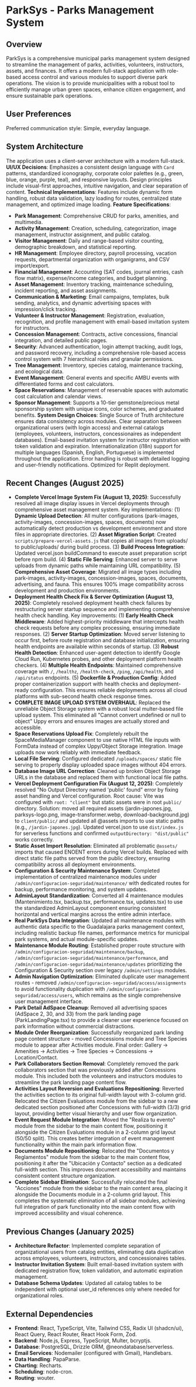 # ParkSys - Parks Management System

## Overview
ParkSys is a comprehensive municipal parks management system designed to streamline the management of parks, activities, volunteers, instructors, assets, and finances. It offers a modern full-stack application with role-based access control and various modules to support diverse park operations. The vision is to provide municipalities with a robust tool to efficiently manage urban green spaces, enhance citizen engagement, and ensure sustainable park operations.

## User Preferences
Preferred communication style: Simple, everyday language.

## System Architecture
The application uses a client-server architecture with a modern full-stack.
**UI/UX Decisions**: Emphasizes a consistent design language with `Card` patterns, standardized iconography, corporate color palettes (e.g., green, blue, orange, purple, teal), and responsive layouts. Design principles include visual-first approaches, intuitive navigation, and clear separation of content.
**Technical Implementations**: Features include dynamic form handling, robust data validation, lazy loading for routes, centralized state management, and optimized image loading.
**Feature Specifications**:
- **Park Management**: Comprehensive CRUD for parks, amenities, and multimedia.
- **Activity Management**: Creation, scheduling, categorization, image management, instructor assignment, and public catalog.
- **Visitor Management**: Daily and range-based visitor counting, demographic breakdown, and statistical reporting.
- **HR Management**: Employee directory, payroll processing, vacation requests, departmental organization with organigrams, and CSV import/export.
- **Financial Management**: Accounting (SAT codes, journal entries, cash flow matrix), expense/income categories, and budget planning.
- **Asset Management**: Inventory tracking, maintenance scheduling, incident reporting, and asset assignments.
- **Communication & Marketing**: Email campaigns, templates, bulk sending, analytics, and dynamic advertising spaces with impression/click tracking.
- **Volunteer & Instructor Management**: Registration, evaluation, recognition, and profile management with email-based invitation system for instructors.
- **Concession Management**: Contracts, active concessions, financial integration, and detailed public pages.
- **Security**: Advanced authentication, login attempt tracking, audit logs, and password recovery, including a comprehensive role-based access control system with 7 hierarchical roles and granular permissions.
- **Tree Management**: Inventory, species catalog, maintenance tracking, and ecological data.
- **Event Management**: General events and specific AMBU events with differentiated forms and cost calculators.
- **Space Reservations**: Management of reservable spaces with automatic cost calculation and calendar views.
- **Sponsor Management**: Supports a 10-tier gemstone/precious metal sponsorship system with unique icons, color schemes, and graduated benefits.
**System Design Choices**: Single Source of Truth architecture ensures data consistency across modules. Clear separation between organizational users (with login access) and external catalogs (employees, volunteers, instructors, concessionaires as independent databases). Email-based invitation system for instructor registration with token validation and expiration. Internationalization (i18n) support for multiple languages (Spanish, English, Portuguese) is implemented throughout the application. Error handling is robust with detailed logging and user-friendly notifications. Optimized for Replit deployment.

## Recent Changes (August 2025)
- **Complete Vercel Image System Fix (August 13, 2025)**: Successfully resolved all image display issues in Vercel deployments through comprehensive asset management system. Key implementations: (1) **Dynamic Upload Detection**: All multer configurations (park-images, activity-images, concession-images, spaces, documents) now automatically detect production vs development environment and store files in appropriate directories. (2) **Asset Migration Script**: Created `scripts/prepare-vercel-assets.js` that copies all images from uploads/ to public/uploads/ during build process. (3) **Build Process Integration**: Updated vercel.json buildCommand to execute asset preparation script before npm build. (4) **Static File Serving**: Enhanced server to serve uploads from dynamic paths while maintaining URL compatibility. (5) **Comprehensive Asset Coverage**: Migrated all image types including park-images, activity-images, concession-images, spaces, documents, advertising, and fauna. This ensures 100% image compatibility across development and production environments.
- **Deployment Health Check Fix & Server Optimization (August 13, 2025)**: Completely resolved deployment health check failures by restructuring server startup sequence and implementing comprehensive health check handling. Key improvements: (1) **Early Health Check Middleware**: Added highest-priority middleware that intercepts health check requests before any complex processing, ensuring immediate responses. (2) **Server Startup Optimization**: Moved server listening to occur first, before route registration and database initialization, ensuring health endpoints are available within seconds of startup. (3) **Robust Health Detection**: Enhanced user-agent detection to identify Google Cloud Run, Kubernetes probes, and other deployment platform health checkers. (4) **Multiple Health Endpoints**: Maintained comprehensive coverage with `/`, `/healthz`, `/health-check`, `/ping`, `/api/health`, and `/api/status` endpoints. (5) **Dockerfile & Production Config**: Added proper containerization support with health checks and deployment-ready configuration. This ensures reliable deployments across all cloud platforms with sub-second health check response times.
- **COMPLETE IMAGE UPLOAD SYSTEM OVERHAUL**: Replaced the unreliable Object Storage system with a robust local multer-based file upload system. This eliminated all "Cannot convert undefined or null to object" Uppy errors and ensures images are actually stored and accessible.
- **Space Reservations Upload Fix**: Completely rebuilt the SpaceMediaManager component to use native HTML file inputs with FormData instead of complex Uppy/Object Storage integration. Image uploads now work reliably with immediate feedback.
- **Local File Serving**: Configured dedicated `/uploads/spaces/` static file serving to properly display uploaded space images without 404 errors.
- **Database Image URL Correction**: Cleaned up broken Object Storage URLs in the database and replaced them with functional local file paths.
- **Vercel Deployment Configuration Fix (August 12, 2025)**: Completely resolved "No Output Directory named 'public' found" error by fixing asset handling and Vercel configuration. Root cause: Vite was configured with `root: "client"` but static assets were in root `public/` directory. Solution: moved all required assets (jardin-japones.jpg, parksys-logo.png, image-transformer.webp, download-background.jpg) to `client/public/` and updated all @assets imports to use static paths (e.g., `/jardin-japones.jpg`). Updated vercel.json to use `dist/index.js` for serverless functions and confirmed `outputDirectory: "dist/public"` works correctly.
- **Static Asset Import Resolution**: Eliminated all problematic `@assets/` imports that caused ENOENT errors during Vercel builds. Replaced with direct static file paths served from the public directory, ensuring compatibility across all deployment environments.
- **Configuration & Security Maintenance System**: Completed implementation of centralized maintenance modules under `/admin/configuracion-seguridad/maintenance/` with dedicated routes for backup, performance monitoring, and system updates.
- **AdminLayout Standardization**: Converted all 4 maintenance modules (Mantenimiento.tsx, backup.tsx, performance.tsx, updates.tsx) to use the standardized AdminLayout component ensuring consistent horizontal and vertical margins across the entire admin interface.
- **Real ParkSys Data Integration**: Updated all maintenance modules with authentic data specific to the Guadalajara parks management context, including realistic backup file names, performance metrics for municipal park systems, and actual module-specific updates.
- **Maintenance Module Routing**: Established proper route structure with `/admin/configuracion-seguridad/maintenance/backup`, `/admin/configuracion-seguridad/maintenance/performance`, and `/admin/configuracion-seguridad/maintenance/updates` prioritizing the Configuration & Security section over legacy `/admin/settings` modules.
- **Admin Navigation Optimization**: Eliminated duplicate user management routes - removed `/admin/configuracion-seguridad/access/assignments` to avoid functionality duplication with `/admin/configuracion-seguridad/access/users`, which remains as the single comprehensive user management interface.
- **Park Detail AdSpace Cleanup**: Removed all advertising spaces (AdSpace 2, 30, and 33) from the park landing page (ParkLandingPage.tsx) to provide a cleaner user experience focused on park information without commercial distractions.
- **Module Order Reorganization**: Successfully reorganized park landing page content structure - moved Concessions module and Tree Species module to appear after Activities module. Final order: Gallery → Amenities → Activities → Tree Species → Concessions → Location/Contact.
- **Park Collaborators Section Removal**: Completely removed the park collaborators section that was previously added after Concessions module. This included both the volunteers and instructors modules to streamline the park landing page content flow.
- **Activities Layout Reversion and Evaluations Repositioning**: Reverted the activities section to its original full-width layout with 3-column grid. Relocated the Citizen Evaluations module from the sidebar to a new dedicated section positioned after Concessions with full-width (3/3) grid layout, providing better visual hierarchy and user flow organization.
- **Event Request Module Integration**: Moved the "Realiza tu evento" module from the sidebar to the main content flow, positioning it alongside the Citizen Evaluations module in a 2-column grid layout (50/50 split). This creates better integration of event management functionality within the main park information flow.
- **Documents Module Repositioning**: Relocated the "Documentos y Reglamentos" module from the sidebar to the main content flow, positioning it after the "Ubicación y Contacto" section as a dedicated full-width section. This improves document accessibility and maintains consistent content structure organization.
- **Complete Sidebar Elimination**: Successfully relocated the final "Acciones" module from the sidebar to the main content area, placing it alongside the Documents module in a 2-column grid layout. This completes the systematic elimination of all sidebar modules, achieving full integration of park functionality into the main content flow with improved accessibility and visual coherence.

## Previous Changes (January 2025)
- **Architecture Refactor**: Implemented complete separation of organizational users from catalog entities, eliminating data duplication across employees, volunteers, instructors, and concessionaires tables.
- **Instructor Invitation System**: Built email-based invitation system with dedicated registration flow, token validation, and automatic expiration management.
- **Database Schema Updates**: Updated all catalog tables to be independent with optional user_id references only where needed for organizational roles.

## External Dependencies
- **Frontend**: React, TypeScript, Vite, Tailwind CSS, Radix UI (shadcn/ui), React Query, React Router, React Hook Form, Zod.
- **Backend**: Node.js, Express, TypeScript, Multer, bcryptjs.
- **Database**: PostgreSQL, Drizzle ORM, @neondatabase/serverless.
- **Email Services**: Nodemailer (configured with Gmail), Handlebars.
- **Data Handling**: PapaParse.
- **Charting**: Recharts.
- **Scheduling**: node-cron.
- **Routing**: wouter.